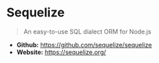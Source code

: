 # Sequelize
> An easy-to-use SQL dialect ORM for Node.js

* **Github:** https://github.com/sequelize/sequelize
* **Website:** https://sequelize.org/